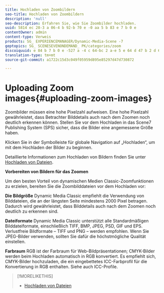 ```yaml
---
title: Hochladen von Zoombildern
seo-title: Hochladen von Zoombildern
description: 'null'
seo-description: Erfahren Sie, wie Sie Zoombilder hochladen.
uuid: 5814 ec 28-3 a 06-4 b 92-b 70 e -0 aa 5 b 83 e 7 b 0 e
contentOwner: admin
content-type: Verweis
products: SG_ EXPERIENCEMANAGER/Dynamic-Media-Scene -7
geptopics: SG_ SCENESEVENONDEMAND_ PK/categories/zoom
discoiquuid: e 84 b 7 b 0 e -527 a -4 c 64-bc 2 a-e 5 e 64 d 47 b 2 d 6
translation-type: tm+mt
source-git-commit: a1722c15d3c049f05959d895e85297d47d730872

---
```



# Uploading Zoom images{#uploading-zoom-images}

Zoombilder müssen eine hohe Pixelzahl aufweisen. Eine hohe Pixelzahl gewährleistet, dass Betrachter Bilddetails auch nach dem Zoomen noch deutlich erkennen können. Stellen Sie vor dem Hochladen in das Scene7 Publishing System (SPS) sicher, dass die Bilder eine angemessene Größe haben.

Klicken Sie in der Symbolleiste für globale Navigation auf „Hochladen“, um mit dem Hochladen der Bilder zu beginnen.

Detaillierte Informationen zum Hochladen von Bildern finden Sie unter [Hochladen von Dateien](uploading-files.md#uploading_files).

**Vorbereiten von Bildern für das Zoomen**

Um den besten Vorteil von dynamischen Medien Classic-Zoomfunktionen zu erzielen, bereiten Sie die Zoombilddateien vor dem Hochladen vor:

**Die Bildgröße** Dynamic Media Classic empfiehlt die Verwendung von Bilddateien, die an der längsten Seite mindestens 2000 Pixel betragen. Dadurch wird gewährleistet, dass Bilddetails auch nach dem Zoomen noch deutlich zu erkennen sind.

**Dateiformate** Dynamic Media Classic unterstützt alle Standardmäßigen Bilddateiformate, einschließlich TIFF, BMP, JPEG, PSD, GIF und EPS. Verlustfreie Bildformate – TIFF und PNG – werden empfohlen. Wenn Sie JPEG-Bilder verwenden, sollten Sie dafür die höchstmögliche Qualität einstellen.

**Farbraum** RGB ist der Farbraum für Web-Bildpräsentationen; CMYK-Bilder werden beim Hochladen automatisch in RGB konvertiert. Es empfiehlt sich, CMYK-Bilder hochzuladen, die ein eingebettetes ICC-Farbprofil für die Konvertierung in RGB enthalten. Siehe auch ICC-Profile.

>[!MORELIKETHIS]
>
>* [Hochladen von Dateien](uploading-files.md#uploading_files)

